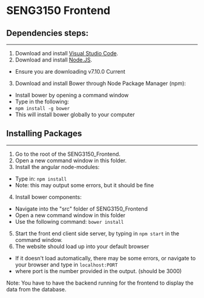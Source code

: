 # SENG3150 Frontend
## Dependencies steps:
------
1. Download and install [Visual Studio Code](https://code.visualstudio.com/Download).
2. Download and install [Node.JS](https://nodejs.org/en/).
+ Ensure you are downloading v7.10.0 Current
3. Download and install Bower through Node Package Manager (npm):
+ Install bower by opening a command window
+ Type in the following:
+ `npm install -g bower`
+ This will install bower globally to your computer

## Installing Packages
------
1. Go to the root of the SENG3150_Frontend.
2. Open a new command window in this folder.
3. Install the angular node-modules:
+ Type in: `npm install`
+ Note: this may output some errors, but it should be fine
4. Install bower components:
+ Navigate into the "src" folder of SENG3150_Frontend
+ Open a new command window in this folder
+ Use the following command: `bower install`
5. Start the front end client side server, by typing in `npm start` in the command window.
6. The website should load up into your default browser
+ If it doesn't load automatically, there may be some errors, or navigate to your browser and type in `localhost:PORT`
+ where port is the number provided in the output. (should be 3000)
	
Note: You have to have the backend running for the frontend to display the data from the database.
